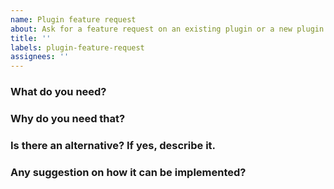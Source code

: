 ```yaml
---
name: Plugin feature request
about: Ask for a feature request on an existing plugin or a new plugin.
title: ''
labels: plugin-feature-request
assignees: ''
---
```


### What do you need?

<!--
e.g., A plugin warning the player that on TK, that he needs to excuse himself in all chat.
-->

### Why do you need that?

<!--
e.g., This allows moderation to identify intentional TK.
      This allows Tk-er to know he team killed and give him a chance to excuse himself.
      This allows victims to identify an intentional TK and report him to admins.
      This encourages making efforts to avoid making TK.
-->

### Is there an alternative? If yes, describe it.

<!--
e.g., There is a rule in the server welcome text, but nobody reads it. Moderator can also warn
      players themselves, but this is heavy duty. Having friendlies remind the Tk-er of the rule
      is not as convincing.
      Also, the game does not tell a player if he TK-ed, so if killed friendly might not say anything
      because he is not aware he got Tk-ed.
-->

### Any suggestion on how it can be implemented?

<!--
e.g., No, I am not a technical person.
-->

